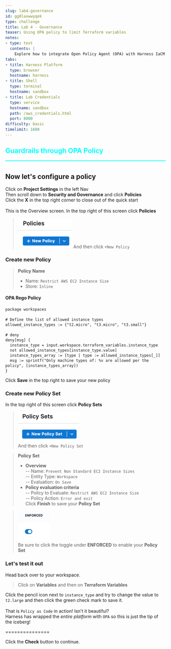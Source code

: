 ```yaml
---
slug: lab4-governance
id: gg8laxwwyqek
type: challenge
title: Lab 4 - Governance
teaser: Using OPA policy to limit Terraform variables
notes:
- type: text
  contents: |
    Explore how to integrate Open Policy Agent (OPA) with Harness IaCM to enforce governance policies. This lab will demonstrate setting up policy-as-code frameworks to ensure compliance across your infrastructure deployments.
tabs:
- title: Harness Platform
  type: browser
  hostname: harness
- title: Shell
  type: terminal
  hostname: sandbox
- title: Lab Credentials
  type: service
  hostname: sandbox
  path: /aws_credentials.html
  port: 8000
difficulty: basic
timelimit: 1600
---
```


<style type="text/css" rel="stylesheet">
hr.cyan { background-color: cyan; color: cyan; height: 2px; margin-bottom: -10px; }
h2.cyan { color: cyan; }
</style><h2 class="cyan">Guardrails through OPA Policy</h2>
<hr class="cyan">
<br>

## Now let's configure a policy
Click on **Project Settings** in the left Nav <br>
Then scroll down to **Security and Governance** and click **Policies** <br>
Click the **X** in the top right corner to close out of the quick start  <br><br>
This is the Overview screen. In the top right of this screen click **Policies** <br>
> ![New_Policy.png](https://raw.githubusercontent.com/harness-community/field-workshops/main/se-workshop-iacm/assets/images/New_Policy.png)
And then click ```+New Policy``` <br>

### Create new Policy
> **Policy Name**
> - Name: ```Restrict AWS EC2 Instance Size``` <br>
> - Store: ```Inline``` <br>

#### OPA Rego Policy
```
package workspaces

# Define the list of allowed instance types
allowed_instance_types := {"t2.micro", "t3.micro", "t3.small"}

# deny
deny[msg] {
  instance_type = input.workspace.terraform_variables.instance_type
  not allowed_instance_types[instance_type.value]
  instance_types_array := [type | type := allowed_instance_types[_]]
  msg := sprintf("Only machine types of: %v are allowed per the policy", [instance_types_array])
}
```
Click **Save** in the top right to save your new policy <br>

### Create new Policy Set
In the top right of this screen click **Policy Sets** <br>
> ![New_Policy_Set.png](https://raw.githubusercontent.com/harness-community/field-workshops/main/se-workshop-iacm/assets/images/New_Policy_Set.png)<br>
And then click ```+New Policy Set``` <br>

> **Policy Set**
> - **Overview** <br>
> -- Name: ```Prevent Non Standard EC2 Instance Sizes``` <br>
> -- Entity Type: ```Workspace``` <br>
> -- Evaluation: ```On Save``` <br>
> - **Policy evaluation criteria** <br>
> -- Policy to Evaluate: ```Restrict AWS EC2 Instance Size``` <br>
> -- Policy Action: ```Error and exit``` <br>
Click **Finish** to save your **Policy Set** <br>

> ![Policy_Toggle.png](https://raw.githubusercontent.com/harness-community/field-workshops/main/se-workshop-iacm/assets/images/Policy_Toggle.png)<br>
Be sure to click the toggle under **ENFORCED** to enable your **Policy Set**

### Let's test it out
Head back over to your workspace. <br>
> Click on **Variables** and then on **Terraform Variables** <br>

Click the pencil icon next to ```instance_type``` and try to change the value to ```t2.large``` and then click the green check mark to save it.
<br><br>
That is `Policy as Code` in action! Isn't it beautiful? <br>
Harness has wrapped the *entire platform* with `OPA` so this is just the tip of the iceberg! <br>

===============

Click the **Check** button to continue.

